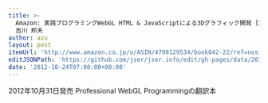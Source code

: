```yaml
---
title: >-
  Amazon: 実践プログラミングWebGL HTML & JavaScriptによる3Dグラフィック開発 [大型本]: Andreas Anyuru,
  吉川 邦夫
author: azu
layout: post
itemUrl: 'http://www.amazon.co.jp/o/ASIN/4798129534/book042-22/ref=nosim'
editJSONPath: 'https://github.com/jser/jser.info/edit/gh-pages/data/2012/10/index.json'
date: '2012-10-24T07:00:00+00:00'
---
```

2012年10月31日発売
Professional WebGL Programmingの翻訳本
